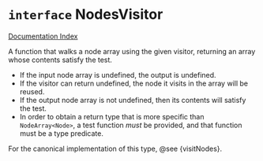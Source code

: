 # `interface` NodesVisitor

[Documentation Index](../README.md)

A function that walks a node array using the given visitor, returning an array whose contents satisfy the test.

- If the input node array is undefined, the output is undefined.
- If the visitor can return undefined, the node it visits in the array will be reused.
- If the output node array is not undefined, then its contents will satisfy the test.
- In order to obtain a return type that is more specific than `NodeArray<Node>`, a test
  function _must_ be provided, and that function must be a type predicate.

For the canonical implementation of this type, @see {visitNodes}.

